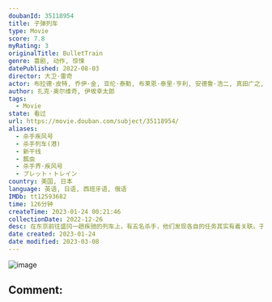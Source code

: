 ```yaml
---
doubanId: 35118954
title: 子弹列车
type: Movie
score: 7.8
myRating: 3
originalTitle: BulletTrain
genre: 喜剧, 动作, 惊悚
datePublished: 2022-08-03
director: 大卫·雷奇
actor: 布拉德·皮特, 乔伊·金, 亚伦·泰勒, 布莱恩·泰里·亨利, 安德鲁·浩二, 真田广之, 迈克尔·珊农, 桑德拉·布洛克, 坏痞兔, 罗根·勒曼, 莎姬·贝兹, 丘增, 凯伦·福原, 凯文·秋吉·程, 明基·村上, 武谷香织, 吉姆·加里蒂, 埃梅丽娜·亚当斯, 詹森·郑, 约书亚·萨达索, 约翰娜·沃茨, 胡里奥·加贝, 安德烈·穆尼奥斯, 阿诺德·陈, 帕沙·, 米歇尔·李, 贾森·马修·史密斯, 大卫·雷奇, 艾恩, 雷·巴佛, 达伦·凯兰, 莉昂·马苏达, 伊戈·米基塔斯, 瑞安·雷诺兹, 查宁·塔图姆, 哈里森·徐
author: 扎克·奥尔维奇, 伊坂幸太郎
tags:
  - Movie
state: 看过
url: https://movie.douban.com/subject/35118954/
aliases:
  - 杀手疾风号
  - 杀手列车(港)
  - 新干线
  - 瓢虫
  - 杀手界·疾风号
  - ブレット・トレイン
country: 美国, 日本
language: 英语, 日语, 西班牙语, 俄语
IMDb: tt12593682
time: 126分钟
createTime: 2023-01-24 00:21:46
collectionDate: 2022-12-26
desc: 在东京前往盛冈一趟疾驰的列车上，有五名杀手，他们发现各自的任务其实有着关联。于是问题变成了：谁能活着下车？终点站又有什么在等待着他们？影片改编自伊坂幸太郎小说《瓢虫》。
date created: 2023-01-24
date modified: 2023-03-08
---
```


![image](p2873950053.jpg)

Comment:
---
